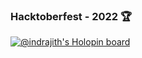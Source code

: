### Hacktoberfest - 2022 🏆
[![@indrajith's Holopin board](https://holopin.me/indrajith)](https://holopin.io/@indrajith)
<!--
**indrajith76/indrajith76** is a ✨ _special_ ✨ repository because its `README.md` (this file) appears on your GitHub profile.

Here are some ideas to get you started:

- 🔭 I’m currently working on ...
- 🌱 I’m currently learning ...
- 👯 I’m looking to collaborate on ...
- 🤔 I’m looking for help with ...
- 💬 Ask me about ...
- 📫 How to reach me: ...
- 😄 Pronouns: ...
- ⚡ Fun fact: ...
-->

